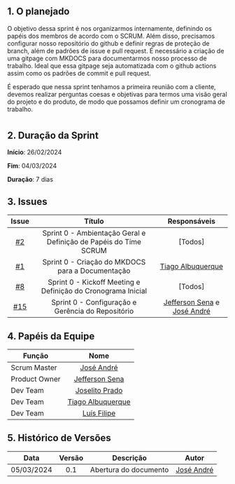 ## 1. O planejado

O objetivo dessa sprint é nos organizarmos internamente, definindo os papéis dos membros de acordo com o SCRUM. Além disso, precisamos configurar nosso repositório do github e definir regras de proteção de branch, além de padrões de issue e pull request. É necessário a criação de uma gitpage com MKDOCS para documentarmos nosso processo de trabalho. Ideal que essa gitpage seja automatizada com o github actions assim como os padrões de commit e pull request.

É esperado que nessa sprint tenhamos a primeira reunião com a cliente, devemos realizar perguntas coesas e objetivas para termos uma visão geral do projeto e do produto, de modo que possamos definir um cronograma de trabalho. 

#

## 2. Duração da Sprint

**Início**: 26/02/2024

**Fim**: 04/03/2024

**Duração**: 7 dias

## 3. Issues

|                            Issue                             |              Título               |                    Responsáveis                     |
| :----------------------------------------------------------: | :-------------------------------: | :-------------------------------------------------: |
| [#2](https://github.com/ResidenciaTICBrisa/T2G7-Revista-Darcy/issues/2) |  Sprint 0 - Ambientação Geral e Definição de Papéis do Time SCRUM | [Todos] |
| [#1](https://github.com/ResidenciaTICBrisa/T2G7-Revista-Darcy/issues/1) | Sprint 0 - Criação do MKDOCS para a Documentação | [Tiago Albuquerque](https://github.com/Tiago1604) |
| [#8](https://github.com/ResidenciaTICBrisa/T2G7-Revista-Darcy/issues/8) | Sprint 0 -  Kickoff Meeting e Definição do Cronograma Inicial    |  [Todos]|
| [#15](https://github.com/ResidenciaTICBrisa/T2G7-Revista-Darcy/issues/15) | Sprint 0 -  Configuração e Gerência do Repositório  |  [Jefferson Sena](https://github.com/JeffersonSenaa) e [José André](https://github.com/joseandre25)|

## 4. Papéis da Equipe

| Função        |                                                                           Nome                                                                            |
| ------------- | :-------------------------------------------------------------------------------------------------------------------------------------------------------: |
| Scrum Master  |                                                    [José André ](https://github.com/joseandre25)                                                    |
| Product Owner            |                                                    [Jefferson Sena](https://github.com/JeffersonSenaa)                                                     |
| Dev Team     |                                                    [Joselito Prado](https://github.com/joselitopradomarques)                                                    |
| Dev Team      |                                                    [Tiago Albuquerque](https://github.com/Tiago1604)                                                    |
| Dev Team      |                                                    [Luís Filipe](https://github.com/luisfilipe3)                                                    |

## 5. Histórico de Versões

| Data       | Versão | Descrição                                 | Autor             |
| :--------: | :----: | :--------------------:                    | :---------------: |
| 05/03/2024 |  0.1   | Abertura do documento                     | [José André ](https://github.com/joseandre25) |
